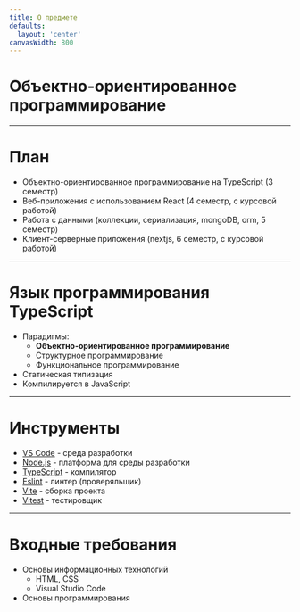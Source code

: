 ```yaml
---
title: О предмете
defaults:
  layout: 'center'
canvasWidth: 800
---
```


# Объектно-ориентированное программирование

---

# План

- Объектно-ориентированное программирование на TypeScript (3 семестр)
- Веб-приложения с использованием React (4 семестр, с курсовой работой)
- Работа с данными (коллекции, сериализация, mongoDB, orm, 5 семестр)
- Клиент-серверные приложения (nextjs, 6 семестр, с курсовой работой)

---

# Язык программирования TypeScript

- Парадигмы:
    - **Объектно-ориентированное программирование**
    - Структурное программирование
    - Функциональное программирование
- Статическая типизация
- Компилируется в JavaScript

---

# Инструменты

- [VS Code](https://code.visualstudio.com/) - среда разработки
- [Node.js](https://nodejs.org/) - платформа для среды разработки
- [TypeScript](https://www.typescriptlang.org/) - компилятор
- [Eslint](https://eslint.org/) - линтер (проверяльщик)
- [Vite](https://vitejs.dev/) - сборка проекта
- [Vitest](https://vitest.dev/) - тестировщик

---

# Входные требования

- Основы информационных технологий
  - HTML, CSS
  - Visual Studio Code
- Основы программирования